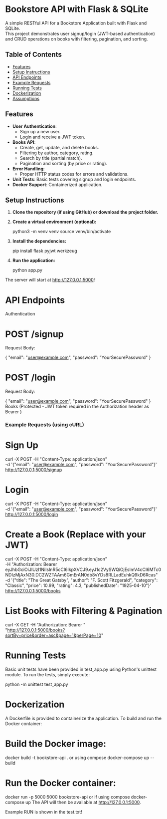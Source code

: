 # Bookstore API with Flask & SQLite

A simple RESTful API for a Bookstore Application built with Flask and SQLite.  
This project demonstrates user signup/login (JWT-based authentication) and CRUD operations on books with filtering, pagination, and sorting.

## Table of Contents

- [Features](#features)
- [Setup Instructions](#setup-instructions)
- [API Endpoints](#api-endpoints)
- [Example Requests](#example-requests)
- [Running Tests](#running-tests)
- [Dockerization](#dockerization)
- [Assumptions](#assumptions)

## Features

- **User Authentication**: 
  - Sign up a new user.
  - Login and receive a JWT token.
- **Books API**:
  - Create, get, update, and delete books.
  - Filtering by author, category, rating.
  - Search by title (partial match).
  - Pagination and sorting (by price or rating).
- **Error Handling**:  
  - Proper HTTP status codes for errors and validations.
- **Unit Tests**: Basic tests covering signup and login endpoints.
- **Docker Support**: Containerized application.

## Setup Instructions

1. **Clone the repository (if using GitHub) or download the project folder.**

2. **Create a virtual environment (optional):**

   python3 -m venv venv
   source venv/bin/activate

3. **Install the dependencies:**

    pip install flask pyjwt werkzeug

4. **Run the application:**

    python app.py

The server will start at http://127.0.0.1:5000!

# API Endpoints
Authentication

# POST /signup
Request Body:

{
  "email": "user@example.com",
  "password": "YourSecurePassword"
}

# POST /login
Request Body:

{
  "email": "user@example.com",
  "password": "YourSecurePassword"
}
Books (Protected - JWT token required in the Authorization header as Bearer <token>)

### Example Requests (using cURL)

# Sign Up

curl -X POST -H "Content-Type: application/json" \
-d '{"email": "user@example.com", "password": "YourSecurePassword"}' \
http://127.0.0.1:5000/signup

# Login

curl -X POST -H "Content-Type: application/json" \
-d '{"email": "user@example.com", "password": "YourSecurePassword"}' \
http://127.0.0.1:5000/login

# Create a Book (Replace <token> with your JWT)

curl -X POST -H "Content-Type: application/json" \
-H "Authorization: Bearer eyJhbGciOiJIUzI1NiIsInR5cCI6IkpXVCJ9.eyJ1c2VySWQiOjEsImV4cCI6MTc0NDIzMjAxN30.DC2WZTAAm6GmErAN0db8vYDs8RLLadEuhkQ9kD6Rcas" \
-d '{"title": "The Great Gatsby", "author": "F. Scott Fitzgerald", "category": "Classic", "price": 10.99, "rating": 4.3, "publishedDate": "1925-04-10"}' \
http://127.0.0.1:5000/books

# List Books with Filtering & Pagination

curl -X GET -H "Authorization: Bearer <token>" \
"http://127.0.0.1:5000/books?sortBy=price&order=asc&page=1&perPage=10"

# Running Tests
Basic unit tests have been provided in test_app.py using Python's unittest module.
To run the tests, simply execute:

python -m unittest test_app.py

# Dockerization
A Dockerfile is provided to containerize the application. To build and run the Docker container:

# Build the Docker image:

docker build -t bookstore-api .
or using compose
docker-compose up --build


# Run the Docker container:

docker run -p 5000:5000 bookstore-api
or if using compose 
docker-compose up 
The API will then be available at http://127.0.0.1:5000.

Example RUN is shown in the test.txt!